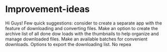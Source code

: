 # Improvement-ideas
Hi Guys! Few quick suggestions: consider to create a separate app with the feature of downloading and converting files. Make an option to create the archive list of all done dow loads with the thumbnails to help organize and manage downloaded files. Make an available batches for convenient downloads. Options to export the downloading list. No repea
